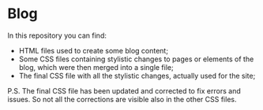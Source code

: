 # Blog

In this repository you can find:
- HTML files used to create some blog content;
- Some CSS files containing stylistic changes to pages or elements of the blog, which were then merged into a single file;
- The final CSS file with all the stylistic changes, actually used for the site;

P.S. The final CSS file has been updated and corrected to fix errors and issues. So not all the corrections are visible also in the other CSS files. 
